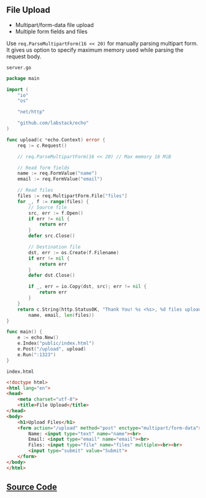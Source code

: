 ## File Upload

- Multipart/form-data file upload
- Multiple form fields and files

Use `req.ParseMultipartForm(16 << 20)` for manually parsing multipart form. It gives
us option to specify maximum memory used while parsing the request body. 

`server.go`

```go
package main

import (
	"io"
	"os"

	"net/http"

	"github.com/labstack/echo"
)

func upload(c *echo.Context) error {
	req := c.Request()

	// req.ParseMultipartForm(16 << 20) // Max memory 16 MiB

	// Read form fields
	name := req.FormValue("name")
	email := req.FormValue("email")

	// Read files
	files := req.MultipartForm.File["files"]
	for _, f := range(files) {
		// Source file
		src, err := f.Open()
		if err != nil {
			return err
		}
		defer src.Close()

		// Destination file
		dst, err := os.Create(f.Filename)
		if err != nil {
			return err
		}
		defer dst.Close()

		if _, err = io.Copy(dst, src); err != nil {
			return err
		}
	}
	return c.String(http.StatusOK, "Thank You! %s <%s>, %d files uploaded successfully.",
		name, email, len(files))
}

func main() {
	e := echo.New()
	e.Index("public/index.html")
	e.Post("/upload", upload)
	e.Run(":1323")
}

```

`index.html`

```html
<!doctype html>
<html lang="en">
<head>
    <meta charset="utf-8">
    <title>File Upload</title>
</head>
<body>
    <h1>Upload Files</h1>
    <form action="/upload" method="post" enctype="multipart/form-data">
        Name: <input type="text" name="name"><br>
        Email: <input type="email" name="email"><br>
        Files: <input type="file" name="files" multiple><br><br>
        <input type="submit" value="Submit">
    </form>
</body>
</html>

```

## [Source Code](https://github.com/labstack/echo/blob/master/recipes/file-upload)
